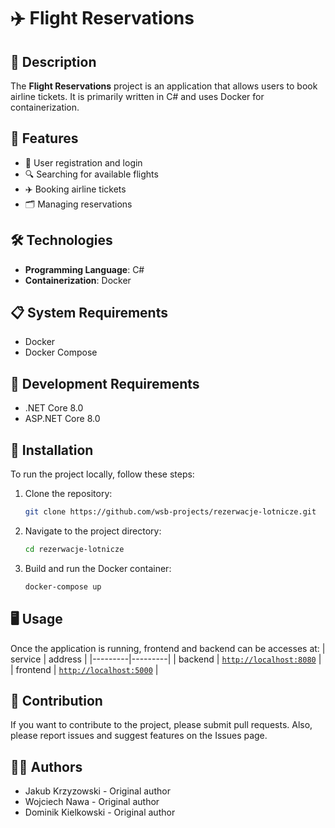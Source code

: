 # ✈️ Flight Reservations

## 📖 Description
The **Flight Reservations** project is an application that allows users to book airline tickets. It is primarily written in C# and uses Docker for containerization.

## 🌟 Features
- 🔑 User registration and login
- 🔍 Searching for available flights
- ✈️ Booking airline tickets
- 🗂️ Managing reservations

## 🛠 Technologies
- **Programming Language**: C#
- **Containerization**: Docker

## 📋 System Requirements
- Docker
- Docker Compose

## 🔧 Development Requirements
- .NET Core 8.0
- ASP.NET Core 8.0

## 🚀 Installation
To run the project locally, follow these steps:

1. Clone the repository:
    ```bash
    git clone https://github.com/wsb-projects/rezerwacje-lotnicze.git
    ```
2. Navigate to the project directory:
    ```bash
    cd rezerwacje-lotnicze
    ```
3. Build and run the Docker container:
    ```bash
    docker-compose up
    ```

## 🖥 Usage
Once the application is running, frontend and backend can be accesses at:
| service | address |
|---------|---------|
| backend | [`http://localhost:8080`](http://localhost:8080) |
| frontend | [`http://localhost:5000`](http://localhost:5000) |

## 👥 Contribution
If you want to contribute to the project, please submit pull requests. Also, please report issues and suggest features on the Issues page.

## 👨‍💻 Authors
- Jakub Krzyzowski - Original author
- Wojciech Nawa - Original author
- Dominik Kielkowski - Original author
